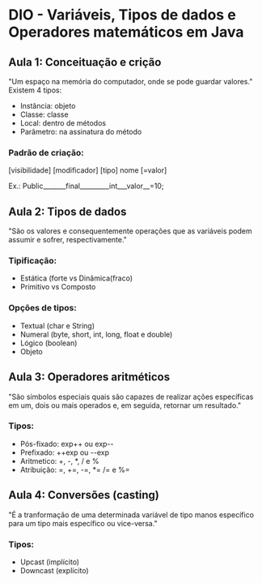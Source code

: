 # DIO - Variáveis, Tipos de dados e Operadores matemáticos em Java

## Aula 1: Conceituação e crição

"Um espaço na memória do computador, onde se pode guardar valores."
Existem 4 tipos:
<ul>
  <li>Instância: objeto</li>
  <li>Classe: classe</li>
  <li>Local: dentro de métodos</li>
  <li>Parâmetro: na assinatura do método</li>
</ul>
  
### Padrão de criação:
  
[visibilidade] [modificador] [tipo] nome [=valor]

Ex.: Public_______final_________int___valor__=10;


## Aula 2: Tipos de dados

"São os valores e consequentemente operações que as variáveis podem assumir e sofrer, respectivamente."
### Tipificação:
<ul>
<li>Estática (forte vs Dinâmica(fraco)</li>
<li>Primitivo vs Composto</li>
</ul>

### Opções de tipos:
<ul>
  <li>Textual (char e String)</li>
  <li>Numeral (byte, short, int, long, float e double)</li>
  <li>Lógico (boolean)</li>
  <li>Objeto</li>
</ul>

## Aula 3: Operadores aritméticos

"São símbolos especiais quais são capazes de realizar ações específicas em um, dois ou mais operados e, em seguida, retornar um resultado."

### Tipos:
<ul>
  <li>Pós-fixado: exp++ ou exp--</li>
  <li>Prefixado: ++exp ou --exp</li>
  <li>Aritmetico: +, -, *, / e %</li>
  <li>Atribuição: =, +=, -=, *= /= e %=</li>
</ul>

## Aula 4: Conversões (casting)

"É a tranformação de uma determinada variável de tipo manos específico para um tipo mais específico ou vice-versa."

### Tipos:
<ul>
  <li>Upcast (implícito)</li>
  <li>Downcast (explícito)</li>
</ul>
